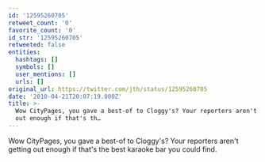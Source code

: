 ```yaml
---
id: '12595260705'
retweet_count: '0'
favorite_count: '0'
id_str: '12595260705'
retweeted: false
entities:
  hashtags: []
  symbols: []
  user_mentions: []
  urls: []
original_url: https://twitter.com/jth/status/12595260705
date: '2010-04-21T20:07:19.000Z'
title: >-
  Wow CityPages, you gave a best-of to Cloggy's? Your reporters aren't getting
  out enough if that's th…
---
```


Wow CityPages, you gave a best-of to Cloggy's? Your reporters aren't getting out enough if that's the best karaoke bar you could find.